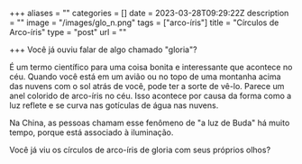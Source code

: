 +++
aliases = ""
categories = []
date = 2023-03-28T09:29:22Z
description = ""
image = "/images/glo_n.png"
tags = ["arco-íris"]
title = "Círculos de Arco-íris"
type = "post"
url = ""

+++
Você já ouviu falar de algo chamado "gloria"? 

É um termo científico para uma coisa bonita e interessante que acontece no céu. Quando você está em um avião ou no topo de uma montanha acima das nuvens com o sol atrás de você, pode ter a sorte de vê-lo. Parece um anel colorido de arco-íris no céu. Isso acontece por causa da forma como a luz reflete e se curva nas gotículas de água nas nuvens. 

Na China, as pessoas chamam esse fenômeno de "a luz de Buda" há muito tempo, porque está associado à iluminação.

Você já viu os círculos de arco-íris de gloria com seus próprios olhos?